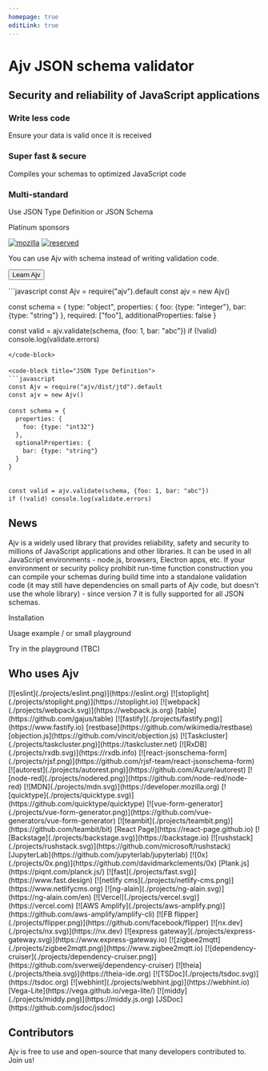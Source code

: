```yaml
---
homepage: true
editLink: true
---
```


<HeroSection>

# Ajv JSON schema validator

## Security and reliability of JavaScript applications

<Features>

<Feature type="less-code" link="/api.html">

### Write less code

Ensure your data is valid once it is received

</Feature>

<Feature type="fast-secure" link="/api.html">

### Super fast & secure

Compiles your schemas to optimized JavaScript code

</Feature>

<Feature type="multi-spec" link="/api.html">

### Multi-standard

Use JSON Type Definition or JSON Schema

</Feature>

</Features>

<Sponsors>

Platinum sponsors

[![mozilla](/img/mozilla.svg)](https://www.mozilla.org)
[![reserved](/img/reserved.svg)](https://opencollective.com/ajv)

</Sponsors>

</HeroSection>

<HomeSection>

<Columns>
<Column side="left">

You can use Ajv with schema instead of writing validation code.

<Button link="/guide/getting-started.html">Learn Ajv</Button>

</Column>

<Column side="right">

<code-group>
<code-block title="JSON Schema">
```javascript
const Ajv = require("ajv").default
const ajv = new Ajv()

const schema = {
  type: "object",
  properties: {
    foo: {type: "integer"},
    bar: {type: "string"}
  },
  required: ["foo"],
  additionalProperties: false
}

const valid = ajv.validate(schema, {foo: 1, bar: "abc"})
if (!valid) console.log(validate.errors)
```
</code-block>

<code-block title="JSON Type Definition">
```javascript
const Ajv = require("ajv/dist/jtd").default
const ajv = new Ajv()

const schema = {
  properties: {
    foo: {type: "int32"}
  },
  optionalProperties: {
    bar: {type: "string"}
  }
}


const valid = ajv.validate(schema, {foo: 1, bar: "abc"})
if (!valid) console.log(validate.errors)
```
</code-block>
</code-group>
</Column>
</Columns>
</HomeSection>

<HomeSection>

## News

<NewsHome/>

</HomeSection>

<HomeSection>

Ajv is a widely used library that provides reliability, safety and security to millions of JavaScript applications and other libraries. It can be used in all JavaScript environments - node.js, browsers, Electron apps, etc. If your environment or security policy prohibit run-time function construction you can compile your schemas during build time into a standalone validation code (it may still have dependencies on small parts of Ajv code, but doesn't use the whole library) - since version 7 it is fully supported for all JSON schemas.

Installation

Usage example / or small playground

Try in the playground (TBC)

</HomeSection>

<HomeSection>

## Who uses Ajv

<Projects>
[![eslint](./projects/eslint.png)](https://eslint.org)
[![stoplight](./projects/stoplight.png)](https://stoplight.io)
[![webpack](./projects/webpack.svg)](https://webpack.js.org)
[table](https://github.com/gajus/table)
[![fastify](./projects/fastify.png)](https://www.fastify.io)
[restbase](https://github.com/wikimedia/restbase)
[objection.js](https://github.com/vincit/objection.js)
[![Taskcluster](./projects/taskcluster.png)](https://taskcluster.net)
[![RxDB](./projects/rxdb.svg)](https://rxdb.info)
[![react-jsonschema-form](./projects/rjsf.png)](https://github.com/rjsf-team/react-jsonschema-form)
[![autorest](./projects/autorest.png)](https://github.com/Azure/autorest)
[![node-red](./projects/nodered.png)](https://github.com/node-red/node-red)
[![MDN](./projects/mdn.svg)](https://developer.mozilla.org)
[![quicktype](./projects/quicktype.svg)](https://github.com/quicktype/quicktype)
[![vue-form-generator](./projects/vue-form-generator.png)](https://github.com/vue-generators/vue-form-generator)
[![teambit](./projects/teambit.png)](https://github.com/teambit/bit)
[React Page](https://react-page.github.io)
[![Backstage](./projects/backstage.svg)](https://backstage.io)
[![rushstack](./projects/rushstack.svg)](https://github.com/microsoft/rushstack)
[JupyterLab](https://github.com/jupyterlab/jupyterlab)
[![0x](./projects/0x.png)](https://github.com/davidmarkclements/0x)
[Plank.js](https://piqnt.com/planck.js/)
[![fast](./projects/fast.svg)](https://www.fast.design)
[![netlify cms](./projects/netlify-cms.png)](https://www.netlifycms.org)
[![ng-alain](./projects/ng-alain.svg)](https://ng-alain.com/en)
[![Vercel](./projects/vercel.svg)](https://vercel.com)
[![AWS Amplify](./projects/aws-amplify.png)](https://github.com/aws-amplify/amplify-cli)
[![FB flipper](./projects/flipper.png)](https://github.com/facebook/flipper)
[![nx.dev](./projects/nx.svg)](https://nx.dev)
[![express gateway](./projects/express-gateway.svg)](https://www.express-gateway.io)
[![zigbee2mqtt](./projects/zigbee2mqtt.png)](https://www.zigbee2mqtt.io)
[![dependency-cruiser](./projects/dependency-cruiser.png)](https://github.com/sverweij/dependency-cruiser)
[![theia](./projects/theia.svg)](https://theia-ide.org)
[![TSDoc](./projects/tsdoc.svg)](https://tsdoc.org)
[![webhint](./projects/webhint.jpg)](https://webhint.io)
[Vega-Lite](https://vega.github.io/vega-lite/)
[![middy](./projects/middy.png)](https://middy.js.org)
[JSDoc](https://github.com/jsdoc/jsdoc)

</Projects>
</HomeSection>

<HomeSection section="contributors">

## Contributors

Ajv is free to use and open-source that many developers contributed to. Join us!

<Contributors />

</HomeSection>
